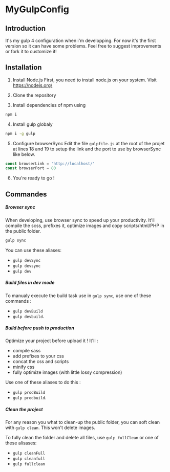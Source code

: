 # MyGulpConfig

## Introduction
It's my gulp 4 configuration when i'm developping.
For now it's the first version so it can have some problems.
Feel free to suggest improvements or fork it to customize it!

## Installation

1. Install Node.js
First, you need to install node.js on your system.
Visit https://nodejs.org/

2. Clone the repository

3. Install dependencies of npm using
```bash
npm i
```

4. Install gulp globaly
```bash
npm i -g gulp
```

5. Configure browserSync
Edit the file `gulpfile.js` at the root of the projet at lines 18 and 19 to setup the link and the port to use by browserSync like below.

```javascript
const browserLink = 'http://localhost/'
const browserPort = 80
```

6. You're ready to go !



## Commandes

##### Browser sync
When developing, use browser sync to speed up your productivity.
It'll compile the scss, prefixes it, optimize images and copy scripts/html/PHP in the public folder.
```bash
gulp sync
```
You can use these aliases:
- `gulp devSync`
- `gulp devsync`
- `gulp dev`

##### Build files in dev mode

To manualy execute the build task use in `gulp sync`, use one of these commands :
- `gulp devBuild`
- `gulp devbuild`.

##### Build before push to production
Optimize your project before upload it !
It'll :
- compile sass
- add prefixes to your css
- concat the css and scripts
- minify css
- fully optimize images (with little lossy compression)

Use one of these aliases to do this :
- `gulp prodBuild`
- `gulp prodbuild`.

##### Clean the project
For any reason you what to clean-up the public folder, you can soft clean with `gulp clean`. This won't delete images.

To fully clean the folder and delete all files, use `gulp fullClean` or one of these alisases:
- `gulp cleanFull`
- `gulp cleanfull`
- `gulp fullclean`
